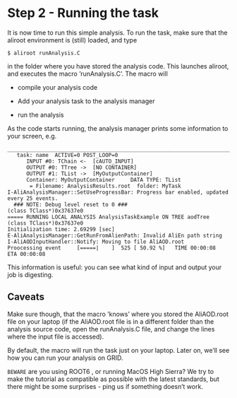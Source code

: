 # Step 2 - Running the task

It is now time to run this simple analysis. To run the task, make sure that the aliroot environment is (still) loaded, and type
```
$ aliroot runAnalysis.C
```
in the folder where you have stored the analysis code. This launches aliroot, and executes the macro ’runAnalysis.C’. The macro will

*   compile your analysis code

*   Add your analysis task to the analysis manager

*   run the analysis


As the code starts running, the analysis manager prints some information to your screen, e.g.
```
______________________________________________________________________________
   task: name  ACTIVE=0 POST_LOOP=0
      INPUT #0: TChain <-  [cAUTO_INPUT]
      OUTPUT #0: TTree ->  [NO CONTAINER]
      OUTPUT #1: TList ->  [MyOutputContainer]
      Container: MyOutputContainer     DATA TYPE: TList
       = Filename: AnalysisResults.root  folder: MyTask
I-AliAnalysisManager::SetUseProgressBar: Progress bar enabled, updated every 25 events.
  ### NOTE: Debug level reset to 0 ###
(class TClass*)0x37637e0
===== RUNNING LOCAL ANALYSIS AnalysisTaskExample ON TREE aodTree
(class TClass*)0x37637e0
Initialization time: 2.69299 [sec]
E-AliAnalysisManager::GetRunFromAlienPath: Invalid AliEn path string
I-AliAODInputHandler::Notify: Moving to file AliAOD.root
Proocessing event     [=====|    ]  525 [ 50.92 %]   TIME 00:00:08  ETA 00:00:08
```

This information is useful: you can see what kind of input and output your job is digesting. 

## Caveats

Make sure though, that the macro ’knows’ where you stored the AliAOD.root file on your laptop (if the AliAOD.root file is in a different folder than the analysis source code, open the runAnalysis.C file, and change the lines where the input file is accessed).

By default, the macro will run the task just on your laptop. Later on, we’ll see how you can run your analysis on GRID.

`BEWARE` are you using ROOT6 , or running MacOS High Sierra? We try to make the tutorial as compatible as possible with the latest standards, but there might be some surprises - ping us if something doesn’t work.
